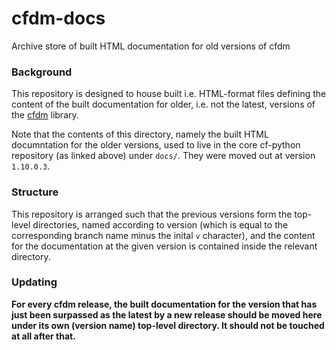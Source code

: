 # cfdm-docs
Archive store of built HTML documentation for old versions of cfdm

### Background

This repository is designed to house built i.e. HTML-format files defining
the content of the built documentation for older, i.e. not the latest,
versions of the [cfdm](https://github.com/NCAS-CMS/cfdm) library.

Note that the contents of this directory, namely the built HTML documntation
for the older versions, used to live in the core cf-python repository (as
linked above) under `docs/`. They were moved out at version `1.10.0.3`.


### Structure

This repository is arranged such that the previous versions form the
top-level directories, named according to version (which is equal to
the corresponding branch name minus the inital `v` character), and the
content for the documentation at the given version is contained inside
the relevant directory.

### Updating

**For every cfdm release, the built documentation for the version that
has just been surpassed as the latest by a new release should be moved
here under its own (version name) top-level directory. It should not be
touched at all after that.**
